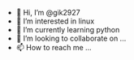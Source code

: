 - 👋 Hi, I’m @gik2927
- 👀 I’m interested in linux
- 🌱 I’m currently learning python
- 💞️ I’m looking to collaborate on ...
- 📫 How to reach me ...

<!---
gik2927/gik2927 is a ✨ special ✨ repository because its `README.md` (this file) appears on your GitHub profile.
You can click the Preview link to take a look at your changes.
--->
